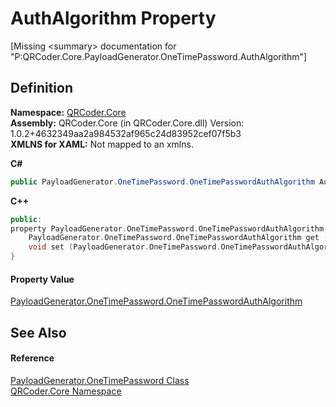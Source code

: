 # AuthAlgorithm Property


\[Missing &lt;summary&gt; documentation for "P:QRCoder.Core.PayloadGenerator.OneTimePassword.AuthAlgorithm"\]



## Definition
**Namespace:** <a href="N_QRCoder_Core.md">QRCoder.Core</a>  
**Assembly:** QRCoder.Core (in QRCoder.Core.dll) Version: 1.0.2+4632349aa2a984532af965c24d83952cef07f5b3  
**XMLNS for XAML:** Not mapped to an xmlns.

**C#**
``` C#
public PayloadGenerator.OneTimePassword.OneTimePasswordAuthAlgorithm AuthAlgorithm { get; set; }
```
**C++**
``` C++
public:
property PayloadGenerator.OneTimePassword.OneTimePasswordAuthAlgorithm AuthAlgorithm {
	PayloadGenerator.OneTimePassword.OneTimePasswordAuthAlgorithm get ();
	void set (PayloadGenerator.OneTimePassword.OneTimePasswordAuthAlgorithm value);
}
```



#### Property Value
<a href="T_QRCoder_Core_PayloadGenerator_OneTimePassword_OneTimePasswordAuthAlgorithm.md">PayloadGenerator.OneTimePassword.OneTimePasswordAuthAlgorithm</a>

## See Also


#### Reference
<a href="T_QRCoder_Core_PayloadGenerator_OneTimePassword.md">PayloadGenerator.OneTimePassword Class</a>  
<a href="N_QRCoder_Core.md">QRCoder.Core Namespace</a>  
